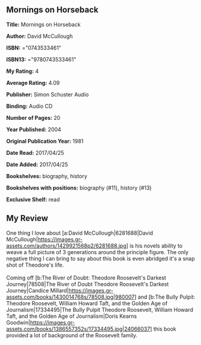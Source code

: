 ## Mornings on Horseback

**Title:** Mornings on Horseback

**Author:** David McCullough

**ISBN:** ="0743533461"

**ISBN13:** ="9780743533461"

**My Rating:** 4

**Average Rating:** 4.09

**Publisher:** Simon  Schuster Audio

**Binding:** Audio CD

**Number of Pages:** 20

**Year Published:** 2004

**Original Publication Year:** 1981

**Date Read:** 2017/04/25

**Date Added:** 2017/04/25

**Bookshelves:** biography, history

**Bookshelves with positions:** biography (#11), history (#13)

**Exclusive Shelf:** read


## My Review

One thing I love about [a:David McCullough|6281688|David McCullough|https://images.gr-assets.com/authors/1429921568p2/6281688.jpg] is his novels ability to weave a full picture of 3 generations around the principle figure. The only negative thing I can bring to say about this book is even abridged it's a snap shot of Theodore's life.<br/><br/>Coming off [b:The River of Doubt: Theodore Roosevelt's Darkest Journey|78508|The River of Doubt  Theodore Roosevelt's Darkest Journey|Candice Millard|https://images.gr-assets.com/books/1430014768s/78508.jpg|980007] and [b:The Bully Pulpit: Theodore Roosevelt, William Howard Taft, and the Golden Age of Journalism|17334495|The Bully Pulpit  Theodore Roosevelt, William Howard Taft, and the Golden Age of Journalism|Doris Kearns Goodwin|https://images.gr-assets.com/books/1386557352s/17334495.jpg|24066037] this book provided a lot of background of the Roosevelt family.
